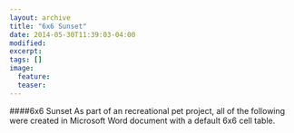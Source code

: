 ```yaml
---
layout: archive
title: "6x6 Sunset"
date: 2014-05-30T11:39:03-04:00
modified:
excerpt: 
tags: []
image:
  feature:
  teaser:
---
```

####6x6 Sunset
As part of an recreational pet project, all of the following were created in Microsoft Word document with a default 6x6 cell table.



